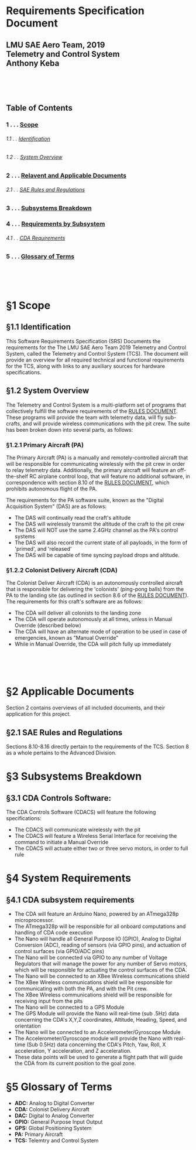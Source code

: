 Requirements Specification Document
======
## LMU SAE Aero Team, 2019<br>Telemetry and Control System<br>Anthony Keba

<br><br><br>

Table of Contents
------
###  1 . . . [Scope](#1-scope)
###### 1.1 . . [Identification](#11-identification)
###### 1.2 . . [System Overview](#12-system-overview)
###  2 . . . [Relavent and Applicable Documents](#2-applicable-documents)
###### 2.1 . . [SAE Rules and Regulations](#21-sae-rules-and-regulations)
###  3 . . . [Subsystems Breakdown](#3-subsystems-breakdown)
###  4 . . . [Requirements by Subsystem](#4-system-requirements)
###### 4.1 . . [CDA Requirements](#41-cda-subsystem-requirements)
###  5 . . . [Glossary of Terms](#5-glossary-of-terms)


<br><br><br>

# §1 Scope
## §1.1 Identification
This Software Requirements Specification (SRS) Documents the requirements for the The LMU SAE Aero Team 2019 Telemetry and Control System, called the Telemetry and Control System (TCS). The document will provide an overview for all required technical and functional requirements for the TCS, along with links to any auxiliary sources for hardware specifications.
<br>
## §1.2 System Overview
The Telemetry and Control System is a multi-platform set of programs that collectively fulfill the software requirements of the [RULES DOCUMENT][SAERulesAndRegulationsDocument]. These programs will provide the team with telemetry data, will fly sub-crafts, and will provide wireless communications with the pit crew. The suite has been broken down into several parts, as follows:
### §1.2.1 Primary Aircraft (PA)
The Primary Aircraft (PA) is a manually and remotely-controlled aircraft that will be responsible for communicating wirelessly with the pit crew in order to relay telemetry data. Additionally, the primary aircraft will feature an off-the-shelf RC airplane control loop, that will feature no additional software, in correspondence with section 8.10 of the [RULES DOCUMENT][SAERulesAndRegulationsDocument], which prohibits autonomous flight of the PA.

The requirements for the PA software suite, known as the "Digital Acquisition System" (DAS) are as follows:
* The DAS will continually read the craft's altitude
* The DAS will wirelessly transmit the altitude of the craft to the pit crew
* The DAS will NOT use the same 2.4GHz channel as the PA's control systems
* The DAS will also record the current state of all payloads, in the form of 'primed', and 'released'
* The DAS will be capable of time syncing payload drops and altitude.


### §1.2.2 Colonist Delivery Aircraft (CDA)
The Colonist Deliver Aircraft (CDA) is an autonomously controlled aircraft that is responsible for delivering the 'colonists' (ping-pong balls) from the PA to the landing site (as outlined in section 8.6 of the [RULES DOCUMENT][SAERulesAndRegulationsDocument]). The requirements for this craft's software are as follows:
* The CDA will deliver all colonists to the landing zone
* The CDA will operate autonomously at all times, unless in Manual Override (described below)
* The CDA will have an alternate mode of operation to be used in case of emergencies, known as "Manual Override"
* While in Manual Override, the CDA will pitch fully up immediately

<br><br><br>

# §2 Applicable Documents
Section 2 contains overviews of all included documents, and their application for this project.
## §2.1 SAE Rules and Regulations
  Sections 8.10-8.16 directly pertain to the requirements of the TCS. Section 8 as a whole pertains to the Advanced Division.
<br>
# §3 Subsystems Breakdown
## §3.1 CDA Controls Software:
The CDA Controls Software (CDACS) will feature the following specifications:
* The CDACS will communicate wirelessly with the pit
* The CDACS will feature a Wireless Serial Interface for receiving the command to initiate a Manual Override
* The CDACS will actuate either two or three servo motors, in order to full rule

# §4 System Requirements
## §4.1 CDA subsystem requirements
  - The CDA will feature an Arduino Nano, powered by an ATmega328p microprocessor.
  - The ATmega328p will be responsible for all onboard computations and handling of CDA code execution
  - The Nano will handle all General Purpose IO (GPIO), Analog to Digital Conversion (ADC), reading of sensors (via GPIO pins), and actuation of control surfaces (via GPIO/ADC pins)
  - The Nano will be connected via GPIO to any number of Voltage Regulators that will manage the power for any number of Servo motors, which will be responsible for actuating the control surfaces of the CDA.
  - The Nano will be connected to an XBee Wireless communications shield
  - The XBee Wireless communications shield will be responsible for communicating with both the PA, and with the Pit crew.
  - The XBee Wireless communications shield will be responsible for receiving input from the pits
  - The Nano will be connected to a GPS Module
  - The GPS Module will provide the Nano will real-time (sub .5Hz) data concerning the CDA's X,Y,Z coordinates, Altitude, Heading, Speed, and orientation
  - The Nano will be connected to an Accelerometer/Gyroscope Module
  - The Accelerometer/Gyroscope module will provide the Nano with real-time (Sub 0.5Hz) data concerning the CDA's Pitch, Yaw, Roll, X acceleration, Y acceleration, and Z acceleration.
  - These data points will be used to generate a flight path that will guide the CDA from its current position to the goal zone.

# §5 Glossary of Terms
- <b>ADC:</b> Analog to Digital Converter
- <b>CDA:</b> Colonist Delivery Aircraft
- <b>DAC:</b> Digital to Analog Converter
- <b>GPIO:</b> General Purpose Input Output
- <b>GPS:</b> Global Positioning System
- <b>PA:</b> Primary Aircraft
- <b>TCS:</b> Telemtry and Control System


[SAERulesAndRegulationsDocument]: https://github.com/CatLoverKid/LMU-SAEAero/blob/master/SAE_Aero_Design_Rules_2019.pdf
